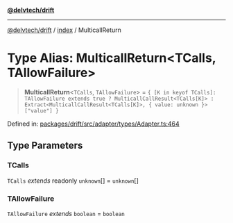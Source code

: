 [**@delvtech/drift**](../../README.md)

***

[@delvtech/drift](../../README.md) / [index](../README.md) / MulticallReturn

# Type Alias: MulticallReturn\<TCalls, TAllowFailure\>

> **MulticallReturn**\<`TCalls`, `TAllowFailure`\> = `{ [K in keyof TCalls]: TAllowFailure extends true ? MulticallCallResult<TCalls[K]> : Extract<MulticallCallResult<TCalls[K]>, { value: unknown }>["value"] }`

Defined in: [packages/drift/src/adapter/types/Adapter.ts:464](https://github.com/delvtech/drift/blob/95370f81f9813e8d583ed884b0b07657be0d8f2c/packages/drift/src/adapter/types/Adapter.ts#L464)

## Type Parameters

### TCalls

`TCalls` *extends* readonly `unknown`[] = `unknown`[]

### TAllowFailure

`TAllowFailure` *extends* `boolean` = `boolean`
